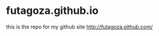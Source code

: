 futagoza.github.io
==================

this is the repo for my github site http://futagoza.github.com/

